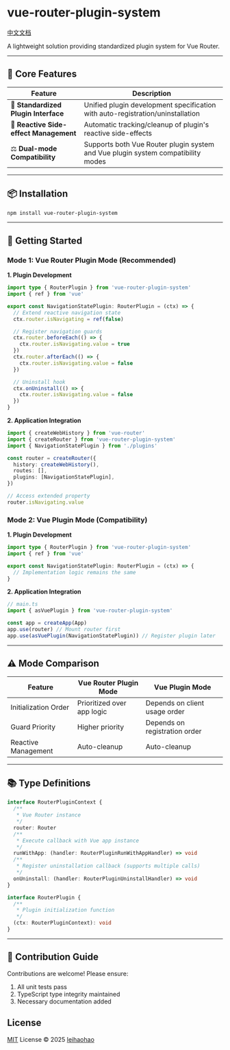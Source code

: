 # vue-router-plugin-system

[中文文档](./README.zh_CN.md)

A lightweight solution providing standardized plugin system for Vue Router.

---

## 🌟 Core Features

| Feature                                | Description                                                                      |
| -------------------------------------- | -------------------------------------------------------------------------------- |
| 🧱 **Standardized Plugin Interface**   | Unified plugin development specification with auto-registration/uninstallation   |
| 🔁 **Reactive Side-effect Management** | Automatic tracking/cleanup of plugin's reactive side-effects                     |
| ⚖️ **Dual-mode Compatibility**         | Supports both Vue Router plugin system and Vue plugin system compatibility modes |

---

## 📦 Installation

```bash
npm install vue-router-plugin-system
```

---

## 🚀 Getting Started

### Mode 1: Vue Router Plugin Mode (Recommended)

**1. Plugin Development**

```ts
import type { RouterPlugin } from 'vue-router-plugin-system'
import { ref } from 'vue'

export const NavigationStatePlugin: RouterPlugin = (ctx) => {
  // Extend reactive navigation state
  ctx.router.isNavigating = ref(false)

  // Register navigation guards
  ctx.router.beforeEach(() => {
    ctx.router.isNavigating.value = true
  })
  ctx.router.afterEach(() => {
    ctx.router.isNavigating.value = false
  })

  // Uninstall hook
  ctx.onUninstall(() => {
    ctx.router.isNavigating.value = false
  })
}
```

**2. Application Integration**

```ts
import { createWebHistory } from 'vue-router'
import { createRouter } from 'vue-router-plugin-system'
import { NavigationStatePlugin } from './plugins'

const router = createRouter({
  history: createWebHistory(),
  routes: [],
  plugins: [NavigationStatePlugin],
})

// Access extended property
router.isNavigating.value
```

### Mode 2: Vue Plugin Mode (Compatibility)

**1. Plugin Development**

```ts
import type { RouterPlugin } from 'vue-router-plugin-system'
import { ref } from 'vue'

export const NavigationStatePlugin: RouterPlugin = (ctx) => {
  // Implementation logic remains the same
}
```

**2. Application Integration**

```ts
// main.ts
import { asVuePlugin } from 'vue-router-plugin-system'

const app = createApp(App)
app.use(router) // Mount router first
app.use(asVuePlugin(NavigationStatePlugin)) // Register plugin later
```

---

## ⚠️ Mode Comparison

| Feature              | Vue Router Plugin Mode     | Vue Plugin Mode               |
| -------------------- | -------------------------- | ----------------------------- |
| Initialization Order | Prioritized over app logic | Depends on client usage order |
| Guard Priority       | Higher priority            | Depends on registration order |
| Reactive Management  | Auto-cleanup               | Auto-cleanup                  |

---

## 📚 Type Definitions

```ts
interface RouterPluginContext {
  /**
   * Vue Router instance
   */
  router: Router
  /**
   * Execute callback with Vue app instance
   */
  runWithApp: (handler: RouterPluginRunWithAppHandler) => void
  /**
   * Register uninstallation callback (supports multiple calls)
   */
  onUninstall: (handler: RouterPluginUninstallHandler) => void
}

interface RouterPlugin {
  /**
   * Plugin initialization function
   */
  (ctx: RouterPluginContext): void
}
```

---

## 🤝 Contribution Guide

Contributions are welcome! Please ensure:

1. All unit tests pass
2. TypeScript type integrity maintained
3. Necessary documentation added

## License

[MIT](./LICENSE) License © 2025 [leihaohao](https://github.com/l246804)
